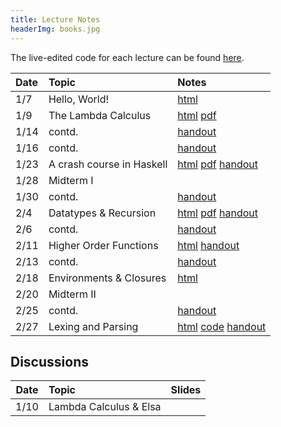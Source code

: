 ```yaml
---
title: Lecture Notes
headerImg: books.jpg
---
```



The live-edited code for each lecture can be found [here][code].

| **Date** | **Topic**                  | **Notes**    |
| :------- | :------------------------- | :----------- |
| 1/7      | Hello, World!              | [html][lec0] |
| 1/9      | The Lambda Calculus        | [html][lec1] [pdf][pdf1] |
| 1/14     | contd.                     | [handout][wk2a]
| 1/16     | contd.                     | [handout][wk2b]
| 1/23     | A crash course in Haskell  | [html][lec2] [pdf][pdf2] [handout][wk3b] |
| 1/28     | Midterm I                  |      |  
| 1/30     | contd.                     | [handout][wk4b] |
| 2/4      | Datatypes & Recursion      | [html][lec3] [pdf][pdf3] [handout][wk5a] |
| 2/6      | contd.                     | [handout][wk5b] |
| 2/11     | Higher Order Functions     | [html][lec4] [handout][wk6a]   |
| 2/13     | contd.                     | [handout][wk6b] |
| 2/18     | Environments & Closures    | [html][lec5]  |
| 2/20     | Midterm II                 | |  
| 2/25     | contd.                     | [handout][wk8a] |
| 2/27     | Lexing and Parsing         | [html][lec6] [code][arith] [handout][wk8b] |

<!--
| 3/12       | Type Classes & Functors    | [html][lec7] [html][lec8]  |
| 3/14       | Monads & Hello, world!     | [html][lec9]               |
| 3/19       | **Final**                  |                            |
-->

## Discussions

| Date | Topic                  | Slides |
| :--: | :--------------------- | :----: |
| 1/10 | Lambda Calculus & Elsa |        |

<!--
| 1/14       | Lambda Calculus          | [pdf][disc1]         |
| 3/17       | Final Review             | [html][final-review] |
| 2/25       | Nano: Parsing and Eval   | [pdf][disc5]  |
| 3/4        | Type checking tips       | [pdf][disc6]  |
| 3/11       | Final Review             | [pdf][discFinal] |
-->

[wk2a]: static/raw/130-handout-1-14.pdf
[wk2b]: static/raw/130-handout-1-16.pdf
[wk3b]: static/raw/130-handout-1-23.pdf
[wk4b]: static/raw/130-handout-1-30.pdf
[wk5a]: static/raw/130-handout-2-4.pdf
[wk5b]: static/raw/130-handout-2-6.pdf
[wk6a]: static/raw/130-handout-2-11.pdf
[wk6b]: static/raw/130-handout-2-13.pdf
[wk8a]: static/raw/130-handout-2-25.pdf
[wk8b]: static/raw/130-handout-2-27.pdf




[lec0]: lectures/00-hello.html
[lec1]: lectures/01-lambda.html
[lec2]: lectures/02-haskell.html
[lec3]: lectures/03-datatypes.html
[lec4]: lectures/04-hof.html
[lec5]: lectures/05-environments.html
[lec5-clos]: lectures/05-closure.html
[lec6]: lectures/06-parsing.html
[lec7]: lectures/07-classes.html
[lec8]: lectures/08-monads.html
[lec9]: lectures/09-io.html
[rhoc]: https://reactjs.org/docs/higher-order-components.html
[mapRed]: https://en.wikipedia.org/wiki/MapReduce
[pdf1]: /static/raw/01-lambda.pdf
[pdf2]: /static/raw/02-haskell.pdf
[pdf3]: /static/raw/03-datatypes.pdf
[pdf4]: /static/raw/04-hof.pdf
[pdf5]: /static/raw/05-environments.pdf
[pdf6]: /static/raw/06-parsing.pdf
[pdf8]: /static/raw/08-monads.pdf
[code]: https://github.com/ucsd-cse130/wi25/tree/master/static/code/src
[arith]: https://github.com/ucsd-cse130/wi24/tree/main/static/arith
[lc-1-12]: /static/raw/lec_1_12_21.lc
[pdf-data]: /static/raw/03-datatypes.pdf
[pdf-data-b]: /static/raw/03-datatypes-B.pdf
[pdf-parse]: /static/raw/06-parsing.pdf
[lc4]: /static/raw/lec_4_10_2019.lc
[pdf-hof]: /static/raw/04-hof.pdf
[pdf-env]: /static/raw/05-environments.pdf
[disc1-blank]: /static/raw/disc1-lambda_calc.pdf
[disc1-annotated]: /static/raw/disc1-lambda_calc-20210106.pdf
[disc5]: /static/raw/disc5-parsing.pdf
[disc6]: /static/raw/disc-pa5tips.pdf
[discFinal]: /static/raw/final-disc.pdf
[parsing]: https://github.com/cse130-sp18/arith
[elsa]: https://github.com/ucsd-progsys/elsa
[intro]: /static/raw/Intro.hs
[datatypes]: /static/raw/Datatypes.hs
[tail]: /static/raw/Tail.hs
[midterm]: /static/raw/130-midterm-wi19.pdf
[midterm-sol]: /static/raw/130-midterm-wi19-solution.pdf
[final-prep]: /static/raw/appendix.pdf
[final]: /static/raw/130-final-wi19.pdf
[final-sol]: /static/raw/130-final-wi19-solution.pdf
[final-review]: discussions/final-review.html
